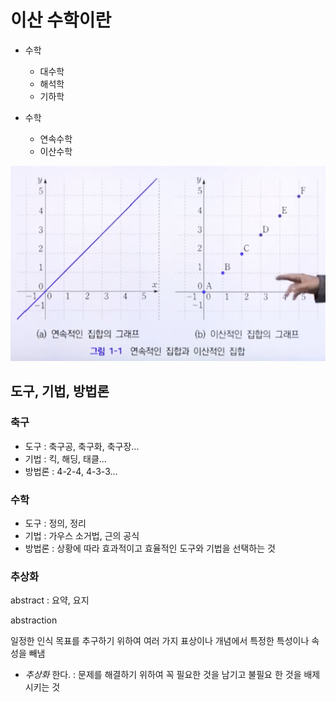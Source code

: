 # 이산 수학이란

* 수학
  * 대수학
  * 해석학
  * 기하학

* 수학
  * 연속수학
  * 이산수학

![Graph](./assets/what-discreate-mathematics-graph.png)

## 도구, 기법, 방법론

### 축구

* 도구 : 축구공, 축구화, 축구장...
* 기법 : 킥, 해딩, 태클...
* 방법론 : 4-2-4, 4-3-3...

### 수학

* 도구 : 정의, 정리
* 기법 : 가우스 소거법, 근의 공식
* 방법론 : 상황에 따라 효과적이고 효율적인 도구와 기법을 선택하는 것 

### 추상화

abstract : 요약, 요지

abstraction

일정한 인식 목표를 추구하기 위하여 여러 가지 표상이나 개념에서 특정한 특성이나 속성을 빼냄

* *추상화* 한다. : 문제를 해결하기 위하여 꼭 필요한 것을 남기고 불필요 한 것을 배제시키는 것
